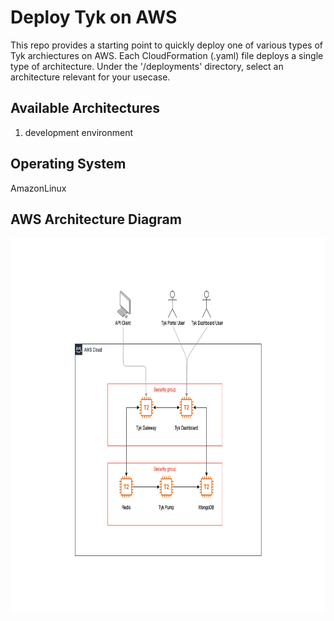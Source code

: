 # Deploy Tyk on AWS
This repo provides a starting point to quickly deploy one of various types of Tyk archiectures on AWS. 
Each CloudFormation (.yaml) file deploys a single type of architecture.
Under the '/deployments' directory, select an architecture relevant for your usecase. 

## Available Architectures
1. development environment


<!---
This repo deploys the following components.

| AWS Resource  | Tyk Stack Component | Security Group |
|---------------|---------------------|----------------| 
| EC2 Instance  | Redis Database      | DatabaseSG     |
| EC2 Instance  | MongoDB Database    | DatabaseSG     |
| EC2 Instance  | Tyk Dashboard       | ApplicationSG  |
| EC2 Instance  | Tyk Pump            | DatabaseSG     |
| EC2 Instance  | Tyk Gateway         | ApplicationSG  |
--->

## Operating System
AmazonLinux 

## AWS Architecture Diagram
<img src="zimages/SingleTykGatewayDeployment.png" width="800" height="600">

